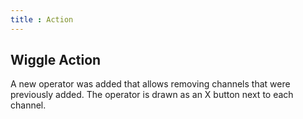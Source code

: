 ```yaml
---
title : Action
---
```


## Wiggle Action

A new operator was added that allows removing channels that were previously
added. The operator is drawn as an X button next to each channel.
